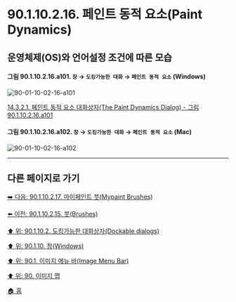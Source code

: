 # 90.1.10.2.16. 페인트 동적 요소(Paint Dynamics)
## 운영체제(OS)와 언어설정 조건에 따른 모습

<a id="90-01-10-02-16-a101"></a>

#### 그림 90.1.10.2.16.a101. `창` → `도킹가능한 대화` → `페인트 동적 요소` (Windows)
![90-01-10-02-16-a101](https://github.com/wonder13662/gimp/assets/15767104/27bdc78f-c908-413a-adda-6271b0288271)

[14.3.2.1. 페인트 동적 요소 대화상자(The Paint Dynamics Dialog) - 그림 90.1.10.2.16.a101](./14-03-02-01-the_paint_dynamics_dialog.md#90-01-10-02-16-a101)

<a id="90-01-10-02-16-a102"></a>

#### 그림 90.1.10.2.16.a102. `창` → `도킹가능한 대화` → `페인트 동적 요소` (Mac)
![90-01-10-02-16-a102](https://github.com/wonder13662/gimp/assets/15767104/d5b92772-3373-4faa-804b-7b230a084b28)

***

## 다른 페이지로 가기

[➡️ 다음: 90.1.10.2.17. 마이페인트 붓(Mypaint Brushes)](./90-01-10-02-17-mypaint_brushes.md)

[⬅️ 이전: 90.1.10.2.15. 붓(Brushes)](./90-01-10-02-15-brushes.md)

[⬆️ 위: 90.1.10.2. 도킹가능한 대화상자(Dockable dialogs)](./90-01-10-02-00-dockable_dialogs.md)

[⬆️ 위: 90.1.10. 창(Windows)](./90-01-10-00-windows.md)

[⬆️ 위: 90.1. 이미지 메뉴 바(Image Menu Bar)](./90-01-00-image-menu-bar.md)

[⬆️ 위: 90. 이미지 맵](./90-00-image-map.md)

[🏠 홈](./00-home.md)
